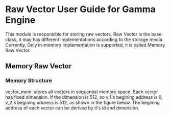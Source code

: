 # Raw Vector User Guide for Gamma Engine


This module is responsible for storing raw vectors. Raw Vector is the base class, it may has different implementations according to the storage media. Currently, Only in-memory implementation is supported, it is called Memory Raw Vector.

## Memory Raw Vector

### Memory Structure


vector\_mem: stores all vectors in sequential memory space, Each vector has fixed dimension. If the dimension is 512, so v\_1's begining address is 0, v\_2's begining address is 512, as shown in the figure below. The begining address of each vector can be derived by it's id and dimension. 
